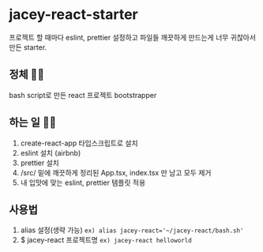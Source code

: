 # jacey-react-starter
프로젝트 할 때마다 eslint, prettier 설정하고 파일들 깨끗하게 만드는게 너무 귀찮아서 만든 starter.

## 정체 🧙‍♂️
bash script로 만든 react 프로젝트 bootstrapper

## 하는 일 🤹‍♂️
1. create-react-app 타입스크립트로 설치
2. eslint 설치 (airbnb)
3. prettier 설치
4. /src/ 밑에 깨끗하게 정리된 App.tsx, index.tsx 만 남고 모두 제거
5. 내 입맛에 맞는 eslint, prettier 템플릿 적용

## 사용법
1. alias 설정(생략 가능) `ex) alias jacey-react='~/jacey-react/bash.sh'`
2. $ jacey-react 프로젝트명 `ex) jacey-react helloworld`

